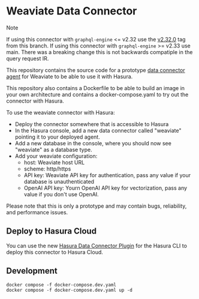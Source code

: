 # Weaviate Data Connector

> [!NOTE]
> If using this connector with `graphql-engine` <= v2.32 use the [v2.32.0](https://github.com/hasura/weaviate_gdc/tree/v2.32.0) tag from this branch. If using this connector with `graphql-engine` >= v2.33 use main. There was a breaking change this is not backwards compatiple in the query request IR.

This repository contains the source code for a prototype [data connector agent](https://github.com/hasura/graphql-engine/blob/master/dc-agents/README.md) for Weaviate to be able to use it with Hasura.

This repository also contains a Dockerfile to be able to build an image in your own architecture and contains a docker-compose.yaml to try out the connector with Hasura.

To use the weaviate connector with Hasura:
- Deploy the connector somewhere that is accessible to Hasura
- In the Hasura console, add a new data connector called "weaviate" pointing it to your deployed agent.
- Add a new database in the console, where you should now see "weaviate" as a database type.
- Add your weaviate configuration:
  - host: Weaviate host URL
  - scheme: http/https
  - API key: Weaviate API key for authentication, pass any value if your database is unauthenticated
  - OpenAI API key: Yourn OpenAI API key for vectorization, pass any value if you don't use OpenAI.

Please note that this is only a prototype and may contain bugs, reliability, and performance issues.

## Deploy to Hasura Cloud

You can use the new [Hasura Data Connector Plugin](https://hasura.io/docs/latest/hasura-cli/connector-plugin/) for the Hasura CLI to deploy this connector to Hasura Cloud.

## Development

```
docker compose -f docker-compose.dev.yaml
docker compose -f docker-compose.dev.yaml up -d
```